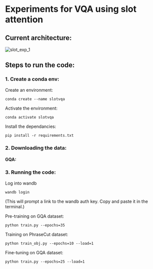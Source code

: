 # Experiments for VQA using slot attention
## Current architecture: 
![slot_exp_1](https://user-images.githubusercontent.com/63205095/171621058-b443f7c3-80ba-4644-812f-4085c024f291.png)

## Steps to run the code: 

### 1. Create a conda env: 

Create an environment: 
```
conda create --name slotvqa
```
Activate the environment: 
```
conda activate slotvqa
```
Install the dependancies: 
```
pip install -r requirements.txt
```

### 2. Downloading the data: 

#### GQA: 

### 3. Running the code: 

Log into wandb 
```
wandb login
```
(This will prompt a link to the wandb auth key. Copy and paste it in the terminal.)

Pre-training on GQA dataset: 

```
python train.py --epochs=35 
```

Training on PhraseCut dataset: 

```
python train_obj.py --epochs=10 --load=1 
```
Fine-tuning on GQA dataset: 

```
python train.py --epochs=25 --load=1
```
